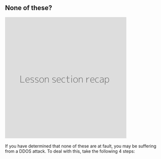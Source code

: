 
## None of these?

![](recap.png)

If you have determined that none of these are at fault, you may be suffering from a DDOS attack. To deal with this, take the following 4 steps:
